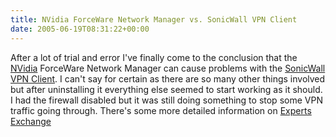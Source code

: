 ```yaml
---
title: NVidia ForceWare Network Manager vs. SonicWall VPN Client
date: 2005-06-19T08:31:22+00:00
---
```

After a lot of trial and error I've finally come to the conclusion that the [NVidia](http://www.nvidia.com/) ForceWare Network Manager can cause problems with the [SonicWall VPN Client](http://www.sonicwall.com/). I can't say for certain as there are so many other things involved but after uninstalling it everything else seemed to start working as it should. I had the firewall disabled but it was still doing something to stop some VPN traffic going through. There's some more detailed information on [Experts Exchange](http://www.experts-exchange.com/Software/Office_Productivity/Groupware/Outlook/Q_21459644.html)